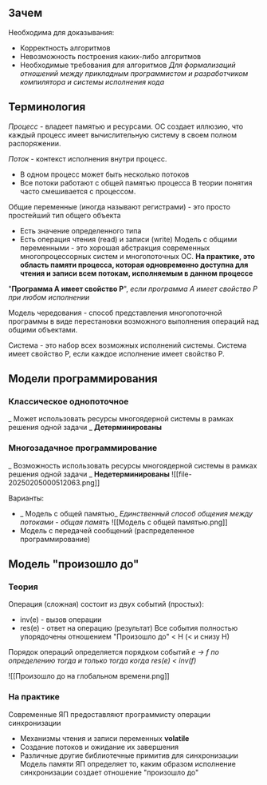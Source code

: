 ## Зачем
Необходима для доказывания:
* Корректность алгоритмов
* Невозможность построения каких-либо алгоритмов
* Необходимые требования для алгоритмов
_Для формализаций отношений между прикладным программистом и разработчиком компилятора и системы исполнения кода_
## Терминология
_Процесс_ - владеет памятью и ресурсами.
ОС создает иллюзию, что каждый процесс имеет вычислительную систему в своем полном распоряжении.

_Поток_ - контекст исполнения внутри процесс.
- В одном процесс может быть несколько потоков
- Все потоки работают с общей памятью процесса
В теории понятия часто смешивается с процессом.

Общие переменные (иногда называют регистрами) - это просто простейший тип общего объекта
* Есть значение определенного типа
* Есть операция чтения (read) и записи (write)
Модель с общими переменными - это хорошая абстракция современных многопроцессорных систем и многопоточных ОС. **На практике, это область памяти процесса, которая одновременно доступна для чтения и записи всем потокам, исполняемым в данном процессе**

"__Программа A имеет свойство P__", _если программа A имеет свойство P при любом исполнении_

Модель чередования - способ представления многопоточной программы в виде перестановки возможного выполнения операций над общими объектами.

Система - это набор всех возможных исполнений системы.
Система имеет свойство P, если каждое исполнение имеет свойство P.

## Модели программирования
### Классическое однопоточное
_ Может использовать ресурсы многоядерной системы в рамках решения одной задачи _
__Детерминированы__
### Многозадачное программирование
_ Возможность использовать ресурсы многоядерной системы в рамках решения одной задачи _
__Недетерминированы__
![[file-20250205000512063.png]]

Варианты:
* _ Модель с общей памятью_
_Единственный способ общения между потоками - общая память_
![[Модель с общей памятью.png]]
* Модель с передачей сообщений (распределенное программирование)



## Модель "произошло до"

### Теория
Операция (сложная) состоит из двух событий (простых):
* inv(e) - вызов операции
* res(e) - ответ на операцию (результат)
Все события полностью упорядочены отношением "Произошло до" < H (< и снизу H)

Порядок операций определяется порядком событий
_e -> f по определению тогда и только тогда когда res(e) < inv(f)_

![[Произошло до на глобальном времени.png]]

### На практике
Современные ЯП предоставляют программисту операции синхронизации
* Механизмы чтения и записи переменных __volatile__
* Создание потоков и ожидание их завершения
* Различные другие библиотечные примитив для синхронизации
Модель памяти ЯП определяет то, каким образом исполнение синхронизации создает отношение "произошло до"